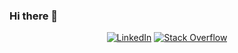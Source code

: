 ### Hi there 👋

<div align=center>
        <a href="https://www.linkedin.com/in/luiz-carlos-bb788b52/"><img src="https://img.shields.io/badge/Linkedin-0077b5?style=flat&logo=linkedin" alt="LinkedIn" /></a>
        <a href="https://stackoverflow.com/users/3962316/valdeco"><img src="https://img.shields.io/badge/Stack Overflow-f48024?style=flat&logo=stackoverflow&logoColor=white" alt="Stack Overflow" /></a>
  <!--<a href="mailto:<ADD-EMAIL>"><img src="https://img.shields.io/badge/Mail-Gmail-red" alt="Gmail" /></a> -->
</div>

<!--
**lcarlosilva/lcarlosilva** is a ✨ _special_ ✨ repository because its `README.md` (this file) appears on your GitHub profile.

Here are some ideas to get you started:

- 🔭 I’m currently working on ...
- 🌱 I’m currently learning ...
- 👯 I’m looking to collaborate on ...
- 🤔 I’m looking for help with ...
- 💬 Ask me about ...
- 📫 How to reach me: ...
- 😄 Pronouns: ...
- ⚡ Fun fact: ...
-->
